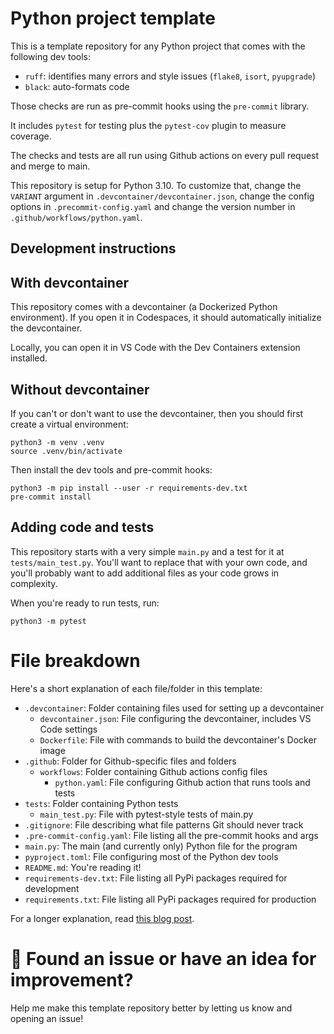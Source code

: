 # Python project template

This is a template repository for any Python project that comes with the following dev tools:

* `ruff`: identifies many errors and style issues (`flake8`, `isort`, `pyupgrade`)
* `black`: auto-formats code

Those checks are run as pre-commit hooks using the `pre-commit` library.

It includes `pytest` for testing plus the `pytest-cov` plugin to measure coverage.

The checks and tests are all run using Github actions on every pull request and merge to main.

This repository is setup for Python 3.10. To customize that, change the `VARIANT` argument in `.devcontainer/devcontainer.json`, change the config options in `.precommit-config.yaml` and change the version number in `.github/workflows/python.yaml`.

## Development instructions

## With devcontainer

This repository comes with a devcontainer (a Dockerized Python environment). If you open it in Codespaces, it should automatically initialize the devcontainer.

Locally, you can open it in VS Code with the Dev Containers extension installed.

## Without devcontainer

If you can't or don't want to use the devcontainer, then you should first create a virtual environment:

```
python3 -m venv .venv
source .venv/bin/activate
```

Then install the dev tools and pre-commit hooks:

```
python3 -m pip install --user -r requirements-dev.txt
pre-commit install
```

## Adding code and tests

This repository starts with a very simple `main.py` and a test for it at `tests/main_test.py`.
You'll want to replace that with your own code, and you'll probably want to add additional files
as your code grows in complexity.

When you're ready to run tests, run:

```
python3 -m pytest
```

# File breakdown

Here's a short explanation of each file/folder in this template:

* `.devcontainer`: Folder containing files used for setting up a devcontainer
  * `devcontainer.json`: File configuring the devcontainer, includes VS Code settings
  * `Dockerfile`: File with commands to build the devcontainer's Docker image
* `.github`: Folder for Github-specific files and folders
  * `workflows`: Folder containing Github actions config files
    * `python.yaml`: File configuring Github action that runs tools and tests
* `tests`: Folder containing Python tests
  * `main_test.py`: File with pytest-style tests of main.py
* `.gitignore`: File describing what file patterns Git should never track
* `.pre-commit-config.yaml`: File listing all the pre-commit hooks and args
* `main.py`: The main (and currently only) Python file for the program
* `pyproject.toml`: File configuring most of the Python dev tools
* `README.md`: You're reading it!
* `requirements-dev.txt`: File listing all PyPi packages required for development
* `requirements.txt`: File listing all PyPi packages required for production

For a longer explanation, read [this blog post](http://blog.pamelafox.org/2022/09/how-i-setup-python-project.html).

# 🔎 Found an issue or have an idea for improvement?

Help me make this template repository better by letting us know and opening an issue!
